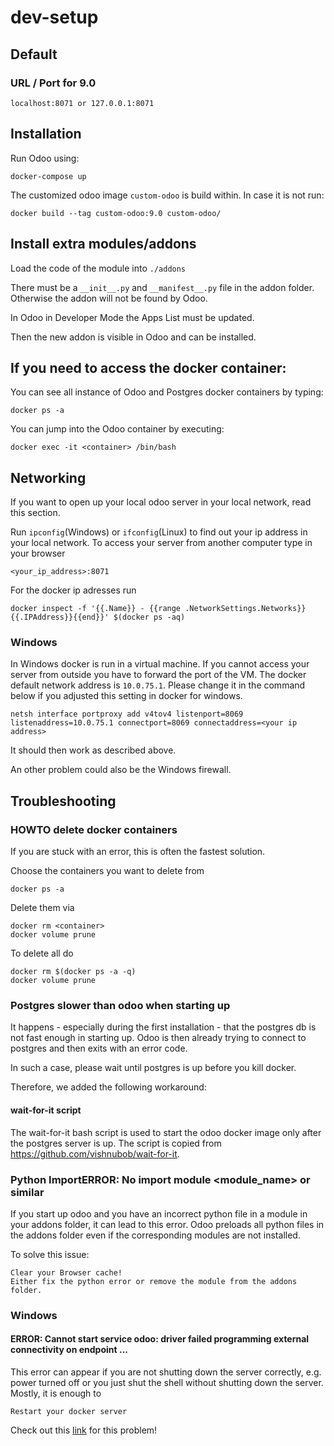 # dev-setup

## Default

### URL / Port for 9.0
    
    localhost:8071 or 127.0.0.1:8071


## Installation

Run Odoo using:

    docker-compose up

The customized odoo image `custom-odoo` is build within. In case it is not run:

    docker build --tag custom-odoo:9.0 custom-odoo/

## Install extra modules/addons

Load the code of the module into `./addons`

There must be a `__init__.py` and `__manifest__.py` file in the addon folder. Otherwise the addon will not be found by Odoo.

In Odoo in Developer Mode the Apps List must be updated. 

Then the new addon is visible in Odoo and can be installed.

## If you need to access the docker container:

You can see all instance of Odoo and Postgres docker containers by typing:

    docker ps -a

You can jump into the Odoo container by executing:

    docker exec -it <container> /bin/bash
    
## Networking

If you want to open up your local odoo server in your local network, read this section.

Run `ipconfig`(Windows) or `ifconfig`(Linux) to find out your ip address in your local network. To access your server from another computer type in your browser

    <your_ip_address>:8071

For the docker ip adresses run

    docker inspect -f '{{.Name}} - {{range .NetworkSettings.Networks}}{{.IPAddress}}{{end}}' $(docker ps -aq)
    
### Windows

In Windows docker is run in a virtual machine. If you cannot access your server from outside you have to forward the port of the VM. The docker default network address is `10.0.75.1`. Please change it in the command below if you adjusted this setting in docker for windows.

    netsh interface portproxy add v4tov4 listenport=8069 listenaddress=10.0.75.1 connectport=8069 connectaddress=<your ip address>

It should then work as described above.

An other problem could also be the Windows firewall.
    
## Troubleshooting

### HOWTO delete docker containers

If you are stuck with an error, this is often the fastest solution.

Choose the containers you want to delete from 

    docker ps -a

Delete them via 

    docker rm <container>
    docker volume prune

To delete all do 

    docker rm $(docker ps -a -q)	
    docker volume prune

### Postgres slower than odoo when starting up

It happens - especially during the first installation - that the postgres db is not fast enough in starting up. Odoo is then already trying to connect to postgres and then exits with an error code.

In such a case, please wait until postgres is up before you kill docker.

Therefore, we added the following workaround:

#### wait-for-it script

The wait-for-it bash script is used to start the odoo docker image only after the postgres server is up. The script is copied from https://github.com/vishnubob/wait-for-it.

### Python ImportERROR: No import module <module_name> or similar

If you start up odoo and you have an incorrect python file in a module in your addons folder, it can lead to this error. Odoo preloads all python files in the addons folder even if the corresponding modules are not installed.

To solve this issue:

    Clear your Browser cache!
    Either fix the python error or remove the module from the addons folder.

### Windows

#### ERROR: Cannot start service odoo: driver failed programming external connectivity on endpoint ...

This error can appear if you are not shutting down the server correctly, e.g. power turned off or you just shut the shell without shutting down the server.
Mostly, it is enough to 

    Restart your docker server
    
Check out this [link](https://github.com/docker/for-win/issues/1038) for this problem!
